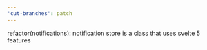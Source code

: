```yaml
---
'cut-branches': patch
---
```


refactor(notifications): notification store is a class that uses svelte 5 features

